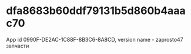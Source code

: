 # dfa8683b60ddf79131b5d860b4aaac70
App id 0990F-DE2AC-1C88F-8B3C6-8A8CD, version name - zaprosto47 запчасти

